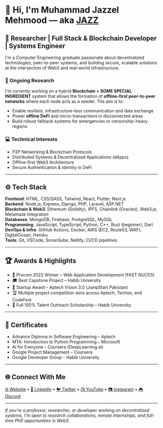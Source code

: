 # 👋 Hi, I'm Muhammad Jazzel Mehmood — aka [JAZZ](https://www.jazzelmehmood.com/)

## 🧠 Researcher | Full Stack & Blockchain Developer | Systems Engineer

I'm a Computer Engineering graduate passionate about decentralized technologies, peer-to-peer systems, and building secure, scalable solutions at the intersection of Web3 and real-world infrastructure.

### 🔬 Ongoing Research

I'm currently working on a hybrid **Blockchain + SOME SPECIAL INGREDIENT** system that allows the formation of **offline-first peer-to-peer networks** where each node acts as a seeder. The aim is to:

- Enable resilient, infrastructure-less communication and data exchange
- Power **offline DeFi** and micro-transactions in disconnected areas
- Build robust fallback systems for emergencies or censorship-heavy regions

### 💻 Technical Interests

- P2P Networking & Blockchain Protocols
- Distributed Systems & Decentralized Applications (dApps)
- Offline-first Web3 Architecture
- Secure Authentication & Identity in DeFi

---

## ⚙️ Tech Stack

**Frontend**: HTML, CSS/SASS, Tailwind, React, Flutter, Next.js  
**Backend**: Node.js, Express, Django, PHP, Laravel, ASP.NET  
**Blockchain & Web3**: Ethereum (Solidity), IPFS, Chainlink (Oracles), Web3.js, Metamask integration  
**Databases**: MongoDB, Firebase, PostgreSQL, MySQL  
**Programming**: JavaScript, TypeScript, Python, C++, Rust (beginner), Dart  
**DevOps & Infra**: GitHub Actions, Docker, AWS (EC2, Route53, WAF), DigitalOcean, Heroku  
**Tools**: Git, VSCode, SonarQube, Netlify, CI/CD pipelines

---

## 🏆 Awards & Highlights

- 🥇 Procom 2022 Winner – Web Application Development (FAST NUCES)
- 🎓 Best Capstone Project – Habib University
- 🥉 Startup Award – Aptech Vision 3.0 (JumpStart Pakistan)
- 🏆 Multiple project competition wins across Aptech, Techon, and CodeFest
- 🥇 Full 100% Talent Outreach Scholarship – Habib University

---

## 📄 Certificates

- Advance Diploma in Software Engineering – Aptech
- MTA: Introduction to Python Programming – Microsoft
- AI for Everyone – Coursera (DeepLearning.ai)
- Google Project Management – Coursera
- Google Developer Group - Habib University

---

## 🌐 Connect With Me

[🌐 Website][website] • [💼 LinkedIn][linkedin] • [🐦 Twitter][twitter] • [📺 YouTube][youtube] • [📷 Instagram][instagram] • [🎮 Discord][discord]

---

_If you're a professor, researcher, or developer working on decentralized systems, I'm open to research collaborations, remote internships, and full-time PhD opportunities in Web3._

<!-- Links -->
[website]: https://www.jazzelmehmood.com/
[linkedin]: https://www.linkedin.com/in/muhammed-jazzel-mehmood-860233163/
[twitter]: https://twitter.com/mehmood_jazzel
[youtube]: https://www.youtube.com/channel/UCZdEw0PY5f0llDe5iOutwHQ?view_as=subscriber
[instagram]: https://www.instagram.com/mehmoodjazzel/
[discord]: https://discord.com/users/Jazzel#3798

